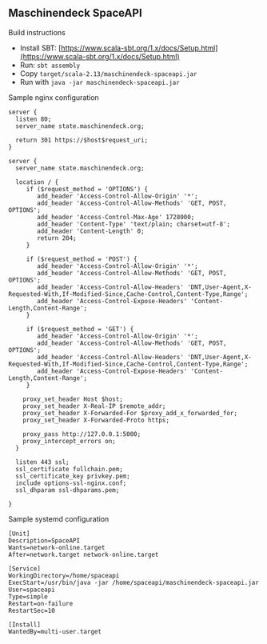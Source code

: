 
## Maschinendeck SpaceAPI

Build instructions
- Install SBT: [https://www.scala-sbt.org/1.x/docs/Setup.html](https://www.scala-sbt.org/1.x/docs/Setup.html)
- Run: `sbt assembly`
- Copy `target/scala-2.13/maschinendeck-spaceapi.jar`
- Run with `java -jar maschinendeck-spaceapi.jar`

Sample nginx configuration

```
server {
  listen 80;
  server_name state.maschinendeck.org;

  return 301 https://$host$request_uri;
}

server {
  server_name state.maschinendeck.org;

  location / {
     if ($request_method = 'OPTIONS') {
        add_header 'Access-Control-Allow-Origin' '*';
        add_header 'Access-Control-Allow-Methods' 'GET, POST, OPTIONS';
        add_header 'Access-Control-Max-Age' 1728000;
        add_header 'Content-Type' 'text/plain; charset=utf-8';
        add_header 'Content-Length' 0;
        return 204;
     }

     if ($request_method = 'POST') {
        add_header 'Access-Control-Allow-Origin' '*';
        add_header 'Access-Control-Allow-Methods' 'GET, POST, OPTIONS';
        add_header 'Access-Control-Allow-Headers' 'DNT,User-Agent,X-Requested-With,If-Modified-Since,Cache-Control,Content-Type,Range';
        add_header 'Access-Control-Expose-Headers' 'Content-Length,Content-Range';
     }

     if ($request_method = 'GET') {
        add_header 'Access-Control-Allow-Origin' '*';
        add_header 'Access-Control-Allow-Methods' 'GET, POST, OPTIONS';
        add_header 'Access-Control-Allow-Headers' 'DNT,User-Agent,X-Requested-With,If-Modified-Since,Cache-Control,Content-Type,Range';
        add_header 'Access-Control-Expose-Headers' 'Content-Length,Content-Range';
     }

    proxy_set_header Host $host;
    proxy_set_header X-Real-IP $remote_addr;
    proxy_set_header X-Forwarded-For $proxy_add_x_forwarded_for;
    proxy_set_header X-Forwarded-Proto https;

    proxy_pass http://127.0.0.1:5000;
    proxy_intercept_errors on;
  }

  listen 443 ssl;
  ssl_certificate fullchain.pem;
  ssl_certificate_key privkey.pem;
  include options-ssl-nginx.conf;
  ssl_dhparam ssl-dhparams.pem;

}
```

Sample systemd configuration

```
[Unit]
Description=SpaceAPI
Wants=network-online.target
After=network.target network-online.target

[Service]
WorkingDirectory=/home/spaceapi
ExecStart=/usr/bin/java -jar /home/spaceapi/maschinendeck-spaceapi.jar
User=spaceapi
Type=simple
Restart=on-failure
RestartSec=10

[Install]
WantedBy=multi-user.target
```
